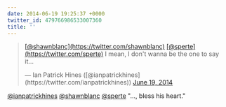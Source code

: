 ```yaml
---
date: 2014-06-19 19:25:37 +0000
twitter_id: 479766986533007360
title: ''
---
```


<blockquote class="twitter-tweet"><p lang="en" dir="ltr"><a href="https://twitter.com/shawnblanc?ref_src=twsrc%5Etfw">[@shawnblanc](https://twitter.com/shawnblanc)</a> <a href="https://twitter.com/sperte?ref_src=twsrc%5Etfw">[@sperte](https://twitter.com/sperte)</a> I mean, I don&#39;t wanna be the one to say it…</p>&mdash; Ian Patrick Hines ([@ianpatrickhines](https://twitter.com/ianpatrickhines)) <a href="https://twitter.com/ianpatrickhines/status/479751396842307586?ref_src=twsrc%5Etfw">June 19, 2014</a></blockquote>
<script async src="https://platform.twitter.com/widgets.js" charset="utf-8"></script>

[@ianpatrickhines](https://twitter.com/ianpatrickhines) [@shawnblanc](https://twitter.com/shawnblanc) [@sperte](https://twitter.com/sperte) "..., bless his heart."
